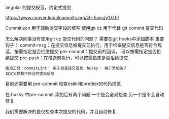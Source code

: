 angular 的提交规范，约定式提交

https://www.conventionalcommits.org/zh-hans/v1.0.0/

Commitizen 用于辅助提交字段的填写
    使用git cz 用于代替 git commit 提交代码


怎么解决同事没有使用git cz 提交代码的问题？
    需要在git hooks中添加脚本
    重要钩子：
        commit-msg：在提交信息被提交前执行，用于检查提交信息是否符合规范，按需指定是否拒绝提交
        pre-commit：提交前的回调， 可以按需指定是否拒绝提交
        pre-push：在推送前执行，可以按需指定是否拒绝提交

    使用工具：commitLint： 用于检查提交信息，husky： 用于添加钩子
    自定义拦截不符合的提交信息

目前还需要用 pre-commit 检查eslint和prettier的代码规范

在.husky 中pre-commit 添加后有两个问题
    一个是会全局检查
    另一个是不会自动修复

我们需要解决的是仅检查本次提交的代码，并且自动修复

